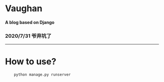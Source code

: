 # Vaughan
#### A blog based on Django
### 2020/7/31 爷弃坑了
---
# How to use?
```
    python manage.py runserver
```
